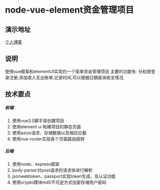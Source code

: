 # node-vue-element资金管理项目
## 演示地址
 [个人博客](https://www.zhangweijie.com.cn/bund)

## 说明
使用vue框架和elementUI实现的一个简单资金管理项目
主要的功能有: 分权限登录注册,添加收入支出账单,记录时间,可以根据日期查询收支情况.


## 技术要点
##### 前端
1. 使用vue3.0脚手架创建项目
2. 使用element ui 构建项目的静态页面
3. 使用axios请求、存储数据以及相应拦截
4. 使用vue-router实现各个页面路由跳转

##### 后端
1. 使用node、express框架
2. body-parser对post请求的请求体进行解析
3. jsonwebtoken、passport实现token生成，及认证功能
4. 使用crypto模块md5不可逆方式加密存储用户密码









